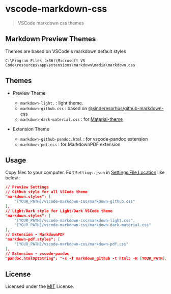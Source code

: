 # vscode-markdown-css

> VSCode markdown css themes

## Markdown Preview Themes

Themes are based on VSCode's markdown default styles

    C:\Program Files (x86)\Microsoft VS Code\resources\app\extensions\markdown\media\markdown.css

## Themes

- Preview Theme

  - `markdown-light.` : light theme.
  - `markdown-github.css` : based on [@sinderesorhus/github-markdown-css](https://github.com/sindresorhus/github-markdown-css)
  - `markdown-dark-material.css` : for [Material-theme](https://marketplace.visualstudio.com/items?itemName=zhuangtongfa.Material-theme)

- Extension Theme

  - `markdown-github-pandoc.html` : for vscode-pandoc extension
  - `markdown-pdf.css` : for MarkdownPDF extension

## Usage

Copy files to your computer. Edit `Settings.json` in [Settings File Location](https://code.visualstudio.com/Docs/customization/userandworkspace#_settings-file-locations) like below :

```json
// Preview Settings
// Github style for all VSCode theme
"markdown.styles": [
    "[YOUR_PATH]/vscode-markdown-css/markdown-github.css"
],
// Light/Dark style for Light/Dark VSCode theme
"markdown.styles": [
    "[YOUR_PATH]/vscode-markdown-css/markdown-light.css",
    "[YOUR_PATH]/vscode-markdown-css/markdown-dark-material.css"
],
// Extension - MarkdownPDF
"markdown-pdf.styles": [
    "[YOUR_PATH]/vscode-markdown-css/markdown-pdf.css"
],
// Extension - vscode-pandoc
"pandoc.htmlOptString": "-s -f markdown_github -t html5 -H [YOUR_PATH]/vscode-markdown-css/markdown-github-pandoc.html",
```

## License

Licensed under the [MIT](LICENSE.md) License.
